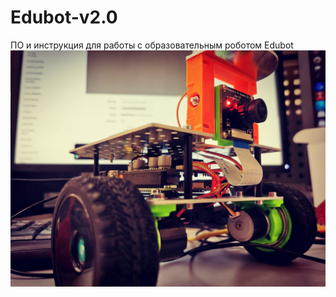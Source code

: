 # Edubot-v2.0
ПО и инструкция для работы с образовательным роботом Edubot
![Edubot](image/edubot.jpeg)
